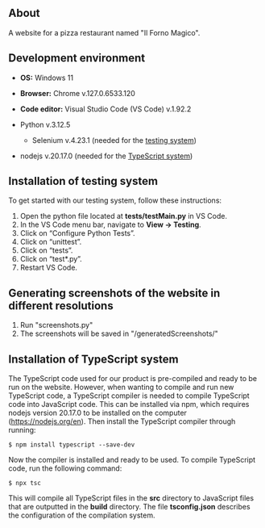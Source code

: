 ## About
A website for a pizza restaurant named "Il Forno Magico".

## Development environment
* **OS:** Windows 11
* **Browser:** Chrome v.127.0.6533.120
* **Code editor:** Visual Studio Code (VS Code) v.1.92.2
* Python v.3.12.5

    * Selenium v.4.23.1 (needed for the [testing system](#installation-of-testing-system))

* nodejs v.20.17.0 (needed for the [TypeScript system](#installation-of-typescript-system))


## Installation of testing system
To get started with our testing system, follow these instructions:

1. Open the python file located at **tests/testMain.py** in VS Code. 
2. In the VS Code menu bar, navigate to **View -> Testing**.
3. Click on “Configure Python Tests”.
4. Click on “unittest”.
5. Click on “tests”.
6. Click on “test*.py”.
7. Restart VS Code.

## Generating screenshots of the website in different resolutions

1. Run "screenshots.py"
2. The screenshots will be saved in "/generatedScreenshots/"

## Installation of TypeScript system
The TypeScript code used for our product is pre-compiled and ready to be run on the website.
However, when wanting to compile and run new TypeScript code, a TypeScript compiler is needed to compile TypeScript code into JavaScript code. This can be installed via npm, which requires nodejs version 20.17.0 to be installed on the computer (https://nodejs.org/en). Then install the TypeScript compiler through running:

    $ npm install typescript --save-dev

Now the compiler is installed and ready to be used. To compile TypeScript code, run the following command:

    $ npx tsc

This will compile all TypeScript files in the **src** directory to JavaScript files that are outputted in the **build** directory. The file **tsconfig.json** describes the configuration of the compilation system.